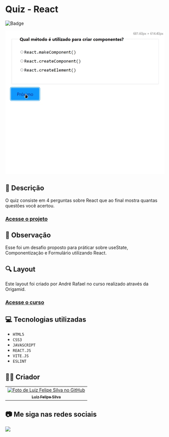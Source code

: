 # Quiz - React
![Badge](http://img.shields.io/static/v1?label=STATUS&message=CONCLUIDO&color=GREEN&style=for-the-badge)   

<img src="https://github.com/luizfelipe9627/quiz-origamid/blob/main/src/assets/img/apresentacao.gif" alt="Apresentação do Quiz">

## 📄 Descrição
O quiz consiste em 4 perguntas sobre React que ao final mostra quantas questões você acertou.

### <a href="https://luizfelipe9627-quiz-origamid.netlify.app">Acesse o projeto</a>

## 📑 Observação
Esse foi um desafio proposto para práticar sobre useState, Componentização e Formulário utilizando React.

## 🔍 Layout 
Este layout foi criado por André Rafael no curso realizado através da Origamid.

### <a href="https://www.origamid.com/curso/react-completo">Acesse o curso</a>

## 💻 Tecnologias utilizadas

- ``HTML5``
- ``CSS3``
- ``JAVASCRIPT``
- ``REACT.JS``
- ``VITE.JS``
- ``ESLINT``

## 🧑‍💻 Criador

<table>
  <tr>
    <td align="center">
      <a href="https://github.com/luizfelipe9627">
        <img src="https://github.com/luizfelipe9627.png" width="100px;" alt="Foto de Luiz Felipe Silva no GitHub"/><br>
        <sub>
          <b>Luiz Felipe Silva</b>
        </sub>
      </a>
    </td>
  </tr>
</table>

## 📷 Me siga nas redes sociais<br>

<p align="left">
  <a href="https://www.linkedin.com/in/luizfelipe9627/" target="_blank"><img src="https://img.shields.io/badge/-LinkedIn-%230077B5?style=for-the-badge&logo=linkedin&logoColor=white"></a>
</p>


